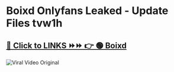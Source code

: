 
 # Boixd Onlyfans Leaked - Update Files tvw1h

## <h2><a href="https://clipsfans.com/Boixd&ref=git">🔗 Click to LINKS ⏩⏩ 👉 🟢 Boixd </a></h2>

<a href="https://clipsfans.com/Boixd&ref=git" rel="nofollow" data-target="animated-image.originalLink"><img src="https://i.ibb.co.com/xMMVF88/686577567.gif" alt="Viral Video Original" style="max-width: 100%; display: inline-block;" data-target="animated-image.originalImage"></a>

